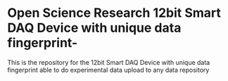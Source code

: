 # Open Science Research 12bit Smart DAQ Device with unique data fingerprint-
This is the repository for the 12bit Smart DAQ Device with unique data fingerprint able to do experimental data upload to any data repository
